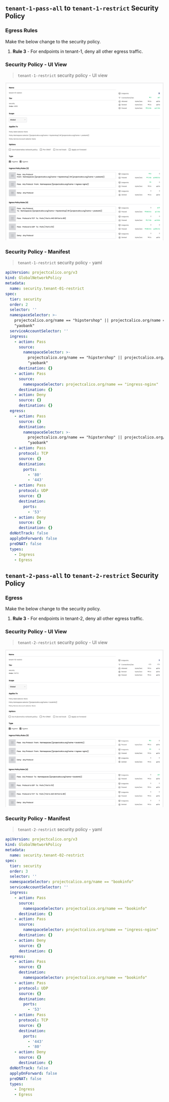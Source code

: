 ## `tenant-1-pass-all` to `tenant-1-restrict` Security Policy


### Egress Rules

Make the below change to the security policy. 

01. **Rule 3** - For endpoints in tenant-1, deny all other egress traffic.

### Security Policy - UI View
> `tenant-1-restrict` security policy - UI view

![tenant-1-restrict](images/quickstart-self-service-tenant-1-restrict.png)

### Security Policy - Manifest
> `tenant-1-restrict` security policy - yaml

```yaml
apiVersion: projectcalico.org/v3
kind: GlobalNetworkPolicy
metadata:
  name: security.tenant-01-restrict
spec:
  tier: security
  order: 2
  selector: ''
  namespaceSelector: >-
    projectcalico.org/name == "hipstershop" || projectcalico.org/name ==
    "yaobank"
  serviceAccountSelector: ''
  ingress:
    - action: Pass
      source:
        namespaceSelector: >-
          projectcalico.org/name == "hipstershop" || projectcalico.org/name ==
          "yaobank"
      destination: {}
    - action: Pass
      source:
        namespaceSelector: projectcalico.org/name == "ingress-nginx"
      destination: {}
    - action: Deny
      source: {}
      destination: {}
  egress:
    - action: Pass
      source: {}
      destination:
        namespaceSelector: >-
          projectcalico.org/name == "hipstershop" || projectcalico.org/name ==
          "yaobank"
    - action: Pass
      protocol: TCP
      source: {}
      destination:
        ports:
          - '80'
          - '443'
    - action: Pass
      protocol: UDP
      source: {}
      destination:
        ports:
          - '53'
    - action: Deny
      source: {}
      destination: {}
  doNotTrack: false
  applyOnForward: false
  preDNAT: false
  types:
    - Ingress
    - Egress
```

## `tenant-2-pass-all` to `tenant-2-restrict` Security Policy

### Egress

Make the below change to the security policy. 

01. **Rule 3** - For endpoints in tenant-2, deny all other egress traffic.

### Security Policy - UI View
> `tenant-2-restrict` security policy - UI view

![tenant-2-restrict](images/quickstart-self-service-tenant-2-restrict.png)

### Security Policy - Manifest

> `tenant-2-restrict` security policy - yaml

```yaml
apiVersion: projectcalico.org/v3
kind: GlobalNetworkPolicy
metadata:
  name: security.tenant-02-restrict
spec:
  tier: security
  order: 3
  selector: ''
  namespaceSelector: projectcalico.org/name == "bookinfo"
  serviceAccountSelector: ''
  ingress:
    - action: Pass
      source:
        namespaceSelector: projectcalico.org/name == "bookinfo"
      destination: {}
    - action: Pass
      source:
        namespaceSelector: projectcalico.org/name == "ingress-nginx"
      destination: {}
    - action: Deny
      source: {}
      destination: {}
  egress:
    - action: Pass
      source: {}
      destination:
        namespaceSelector: projectcalico.org/name == "bookinfo"
    - action: Pass
      protocol: UDP
      source: {}
      destination:
        ports:
          - '53'
    - action: Pass
      protocol: TCP
      source: {}
      destination:
        ports:
          - '443'
          - '80'
    - action: Deny
      source: {}
      destination: {}
  doNotTrack: false
  applyOnForward: false
  preDNAT: false
  types:
    - Ingress
    - Egress
```
